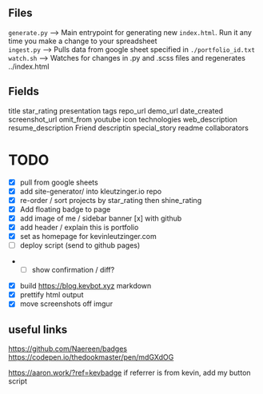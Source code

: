 ## Files

`generate.py` --> Main entrypoint for generating new `index.html`. Run it any time you make a change to your spreadsheet  
`ingest.py` --> Pulls data from google sheet specified in `./portfolio_id.txt`  
`watch.sh` --> Watches for changes in .py and .scss files and regenerates ../index.html

## Fields

title star_rating presentation tags repo_url demo_url date_created screenshot_url omit_from youtube icon technologies web_description resume_description Friend descriptin special_story readme collaborators

# TODO

- [x] pull from google sheets
- [x] add site-generator/ into kleutzinger.io repo
- [x] re-order / sort projects by star_rating then shine_rating
- [x] Add floating badge to page
- [x] add image of me / sidebar banner
      [x] with github
- [x] add header / explain this is portfolio
- [x] set as homepage for kevinleutzinger.com
- [ ] deploy script (send to github pages)
- - [ ] show confirmation / diff?
- [x] build https://blog.kevbot.xyz markdown
- [x] prettify html output
- [x] move screenshots off imgur

## useful links

https://github.com/Naereen/badges
https://codepen.io/thedookmaster/pen/mdGXdOG

https://aaron.work/?ref=kevbadge
if referrer is from kevin, add my button script

